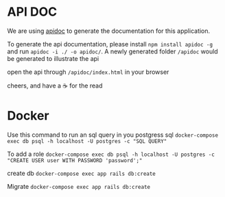 # API DOC 

We are using [apidoc](http://apidocjs.com) to generate the documentation
for this application.

To generate the api documentation, please install `npm install apidoc
-g` and run `apidoc -i ./ -o apidoc/`. A newly generated folder `/apidoc`
would be generated to illustrate the api

open the api through `/apidoc/index.html` in your browser

cheers, and have a :coffee: for the read

# Docker

Use this command to run an sql query in you postgress sql
`docker-compose exec db psql -h localhost -U postgres -c "SQL QUERY"`

To add a role
`docker-compose exec db psql -h localhost -U postgres -c "CREATE USER user WITH PASSWORD 'password';"`

create db
`docker-compose exec app rails db:create`

Migrate
`docker-compose exec app rails db:create`
